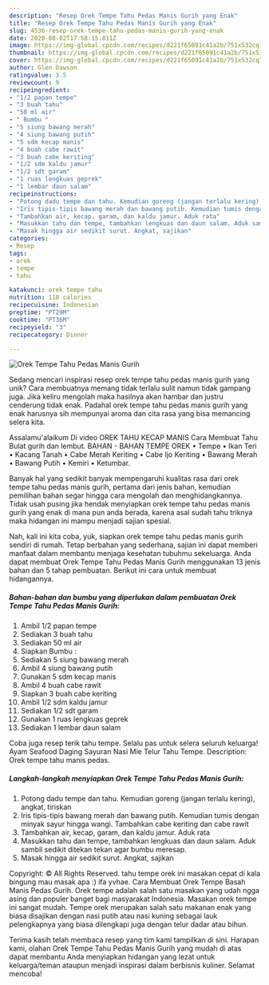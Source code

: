 ```yaml
---
description: "Resep Orek Tempe Tahu Pedas Manis Gurih yang Enak"
title: "Resep Orek Tempe Tahu Pedas Manis Gurih yang Enak"
slug: 4536-resep-orek-tempe-tahu-pedas-manis-gurih-yang-enak
date: 2020-08-02T17:58:15.811Z
image: https://img-global.cpcdn.com/recipes/d221f65091c41a2b/751x532cq70/orek-tempe-tahu-pedas-manis-gurih-foto-resep-utama.jpg
thumbnail: https://img-global.cpcdn.com/recipes/d221f65091c41a2b/751x532cq70/orek-tempe-tahu-pedas-manis-gurih-foto-resep-utama.jpg
cover: https://img-global.cpcdn.com/recipes/d221f65091c41a2b/751x532cq70/orek-tempe-tahu-pedas-manis-gurih-foto-resep-utama.jpg
author: Glen Dawson
ratingvalue: 3.5
reviewcount: 9
recipeingredient:
- "1/2 papan tempe"
- "3 buah tahu"
- "50 ml air"
- " Bumbu "
- "5 siung bawang merah"
- "4 siung bawang putih"
- "5 sdm kecap manis"
- "4 buah cabe rawit"
- "3 buah cabe keriting"
- "1/2 sdm kaldu jamur"
- "1/2 sdt garam"
- "1 ruas lengkuas geprek"
- "1 lembar daun salam"
recipeinstructions:
- "Potong dadu tempe dan tahu. Kemudian goreng (jangan terlalu kering), angkat, tiriskan"
- "Iris tipis-tipis bawang merah dan bawang putih. Kemudian tumis dengan minyak sayur hingga wangi. Tambahkan cabe keriting dan cabe rawit"
- "Tambahkan air, kecap, garam, dan kaldu jamur. Aduk rata"
- "Masukkan tahu dan tempe, tambahkan lengkuas dan daun salam. Aduk sambil sedikit ditekan tekan agar bumbu meresap."
- "Masak hingga air sedikit surut. Angkat, sajikan"
categories:
- Resep
tags:
- orek
- tempe
- tahu

katakunci: orek tempe tahu 
nutrition: 118 calories
recipecuisine: Indonesian
preptime: "PT29M"
cooktime: "PT36M"
recipeyield: "3"
recipecategory: Dinner

---
```



![Orek Tempe Tahu Pedas Manis Gurih](https://img-global.cpcdn.com/recipes/d221f65091c41a2b/751x532cq70/orek-tempe-tahu-pedas-manis-gurih-foto-resep-utama.jpg)

Sedang mencari inspirasi resep orek tempe tahu pedas manis gurih yang unik? Cara membuatnya memang tidak terlalu sulit namun tidak gampang juga. Jika keliru mengolah maka hasilnya akan hambar dan justru cenderung tidak enak. Padahal orek tempe tahu pedas manis gurih yang enak harusnya sih mempunyai aroma dan cita rasa yang bisa memancing selera kita.

Assalamu&#39;alaikum Di video OREK TAHU KECAP MANIS Cara Membuat Tahu Bulat gurih dan lembut. BAHAN - BAHAN TEMPE OREK • Tempe • Ikan Teri • Kacang Tanah • Cabe Merah Keriting • Cabe Ijo Keriting • Bawang Merah • Bawang Putih • Kemiri • Ketumbar.

Banyak hal yang sedikit banyak mempengaruhi kualitas rasa dari orek tempe tahu pedas manis gurih, pertama dari jenis bahan, kemudian pemilihan bahan segar hingga cara mengolah dan menghidangkannya. Tidak usah pusing jika hendak menyiapkan orek tempe tahu pedas manis gurih yang enak di mana pun anda berada, karena asal sudah tahu triknya maka hidangan ini mampu menjadi sajian spesial.


Nah, kali ini kita coba, yuk, siapkan orek tempe tahu pedas manis gurih sendiri di rumah. Tetap berbahan yang sederhana, sajian ini dapat memberi manfaat dalam membantu menjaga kesehatan tubuhmu sekeluarga. Anda dapat membuat Orek Tempe Tahu Pedas Manis Gurih menggunakan 13 jenis bahan dan 5 tahap pembuatan. Berikut ini cara untuk membuat hidangannya.

<!--inarticleads1-->

##### Bahan-bahan dan bumbu yang diperlukan dalam pembuatan Orek Tempe Tahu Pedas Manis Gurih:

1. Ambil 1/2 papan tempe
1. Sediakan 3 buah tahu
1. Sediakan 50 ml air
1. Siapkan  Bumbu :
1. Sediakan 5 siung bawang merah
1. Ambil 4 siung bawang putih
1. Gunakan 5 sdm kecap manis
1. Ambil 4 buah cabe rawit
1. Siapkan 3 buah cabe keriting
1. Ambil 1/2 sdm kaldu jamur
1. Sediakan 1/2 sdt garam
1. Gunakan 1 ruas lengkuas geprek
1. Sediakan 1 lembar daun salam


Coba juga resep terik tahu tempe. Selalu pas untuk selera seluruh keluarga! Ayam Seafood Daging Sayuran Nasi Mie Telur Tahu Tempe. Description: Orek tempe tahu manis pedas. 

<!--inarticleads2-->

##### Langkah-langkah menyiapkan Orek Tempe Tahu Pedas Manis Gurih:

1. Potong dadu tempe dan tahu. Kemudian goreng (jangan terlalu kering), angkat, tiriskan
1. Iris tipis-tipis bawang merah dan bawang putih. Kemudian tumis dengan minyak sayur hingga wangi. Tambahkan cabe keriting dan cabe rawit
1. Tambahkan air, kecap, garam, dan kaldu jamur. Aduk rata
1. Masukkan tahu dan tempe, tambahkan lengkuas dan daun salam. Aduk sambil sedikit ditekan tekan agar bumbu meresap.
1. Masak hingga air sedikit surut. Angkat, sajikan


Copyright: © All Rights Reserved. tahu tempe orek ini masakan cepat di kala bingung mau masak apa :) ifa yvhae. Cara Membuat Orek Tempe Basah Manis Pedas Gurih. Orek tempe adalah salah satu masakan yang udah ngga asing dan populer banget bagi masyarakat Indonesia. Masakan orek tempe ini sangat mudah. Tempe orek merupakan salah satu makanan enak yang biasa disajikan dengan nasi putih atau nasi kuning sebagai lauk pelengkapnya yang biasa dilengkapi juga dengan telur dadar atau bihun. 

Terima kasih telah membaca resep yang tim kami tampilkan di sini. Harapan kami, olahan Orek Tempe Tahu Pedas Manis Gurih yang mudah di atas dapat membantu Anda menyiapkan hidangan yang lezat untuk keluarga/teman ataupun menjadi inspirasi dalam berbisnis kuliner. Selamat mencoba!

